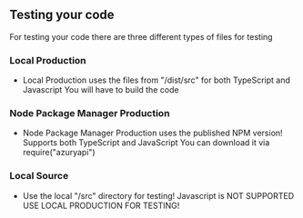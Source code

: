 ## Testing your code

For testing your code there are three different types of files for testing

### Local Production
- Local Production uses the files from "/dist/src" for both TypeScript and Javascript
You will have to build the code

### Node Package Manager Production
- Node Package Manager Production uses the published NPM version! Supports both TypeScript and JavaScript
You can download it via require("azuryapi")

### Local Source
- Use the local "/src" directory for testing! Javascript is NOT SUPPORTED USE LOCAL PRODUCTION FOR TESTING!